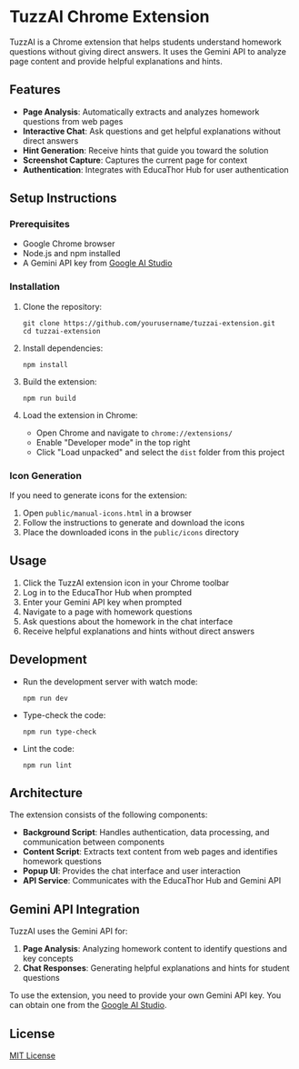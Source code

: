 # TuzzAI Chrome Extension

TuzzAI is a Chrome extension that helps students understand homework questions without giving direct answers. It uses the Gemini API to analyze page content and provide helpful explanations and hints.

## Features

- **Page Analysis**: Automatically extracts and analyzes homework questions from web pages
- **Interactive Chat**: Ask questions and get helpful explanations without direct answers
- **Hint Generation**: Receive hints that guide you toward the solution
- **Screenshot Capture**: Captures the current page for context
- **Authentication**: Integrates with EducaThor Hub for user authentication

## Setup Instructions

### Prerequisites

- Google Chrome browser
- Node.js and npm installed
- A Gemini API key from [Google AI Studio](https://makersuite.google.com/app/apikey)

### Installation

1. Clone the repository:

   ```
   git clone https://github.com/yourusername/tuzzai-extension.git
   cd tuzzai-extension
   ```

2. Install dependencies:

   ```
   npm install
   ```

3. Build the extension:

   ```
   npm run build
   ```

4. Load the extension in Chrome:
   - Open Chrome and navigate to `chrome://extensions/`
   - Enable "Developer mode" in the top right
   - Click "Load unpacked" and select the `dist` folder from this project

### Icon Generation

If you need to generate icons for the extension:

1. Open `public/manual-icons.html` in a browser
2. Follow the instructions to generate and download the icons
3. Place the downloaded icons in the `public/icons` directory

## Usage

1. Click the TuzzAI extension icon in your Chrome toolbar
2. Log in to the EducaThor Hub when prompted
3. Enter your Gemini API key when prompted
4. Navigate to a page with homework questions
5. Ask questions about the homework in the chat interface
6. Receive helpful explanations and hints without direct answers

## Development

- Run the development server with watch mode:

  ```
  npm run dev
  ```

- Type-check the code:

  ```
  npm run type-check
  ```

- Lint the code:
  ```
  npm run lint
  ```

## Architecture

The extension consists of the following components:

- **Background Script**: Handles authentication, data processing, and communication between components
- **Content Script**: Extracts text content from web pages and identifies homework questions
- **Popup UI**: Provides the chat interface and user interaction
- **API Service**: Communicates with the EducaThor Hub and Gemini API

## Gemini API Integration

TuzzAI uses the Gemini API for:

1. **Page Analysis**: Analyzing homework content to identify questions and key concepts
2. **Chat Responses**: Generating helpful explanations and hints for student questions

To use the extension, you need to provide your own Gemini API key. You can obtain one from the [Google AI Studio](https://makersuite.google.com/app/apikey).

## License

[MIT License](LICENSE)
